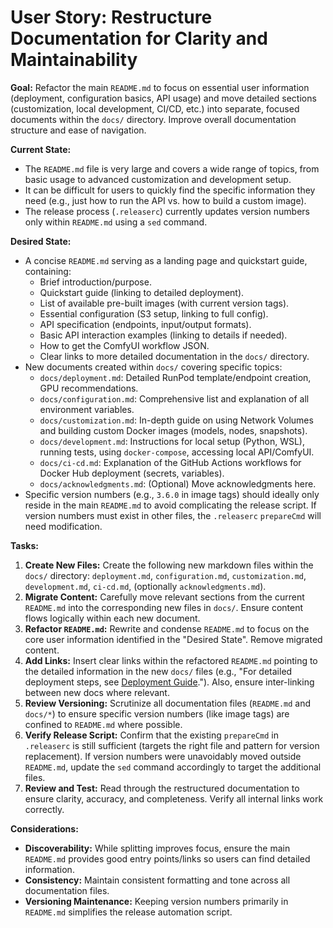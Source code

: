 # User Story: Restructure Documentation for Clarity and Maintainability

**Goal:** Refactor the main `README.md` to focus on essential user information (deployment, configuration basics, API usage) and move detailed sections (customization, local development, CI/CD, etc.) into separate, focused documents within the `docs/` directory. Improve overall documentation structure and ease of navigation.

**Current State:**

- The `README.md` file is very large and covers a wide range of topics, from basic usage to advanced customization and development setup.
- It can be difficult for users to quickly find the specific information they need (e.g., just how to run the API vs. how to build a custom image).
- The release process (`.releaserc`) currently updates version numbers only within `README.md` using a `sed` command.

**Desired State:**

- A concise `README.md` serving as a landing page and quickstart guide, containing:
  - Brief introduction/purpose.
  - Quickstart guide (linking to detailed deployment).
  - List of available pre-built images (with current version tags).
  - Essential configuration (S3 setup, linking to full config).
  - API specification (endpoints, input/output formats).
  - Basic API interaction examples (linking to details if needed).
  - How to get the ComfyUI workflow JSON.
  - Clear links to more detailed documentation in the `docs/` directory.
- New documents created within `docs/` covering specific topics:
  - `docs/deployment.md`: Detailed RunPod template/endpoint creation, GPU recommendations.
  - `docs/configuration.md`: Comprehensive list and explanation of all environment variables.
  - `docs/customization.md`: In-depth guide on using Network Volumes and building custom Docker images (models, nodes, snapshots).
  - `docs/development.md`: Instructions for local setup (Python, WSL), running tests, using `docker-compose`, accessing local API/ComfyUI.
  - `docs/ci-cd.md`: Explanation of the GitHub Actions workflows for Docker Hub deployment (secrets, variables).
  - `docs/acknowledgments.md`: (Optional) Move acknowledgments here.
- Specific version numbers (e.g., `3.6.0` in image tags) should ideally only reside in the main `README.md` to avoid complicating the release script. If version numbers must exist in other files, the `.releaserc` `prepareCmd` will need modification.

**Tasks:**

1.  **Create New Files:** Create the following new markdown files within the `docs/` directory: `deployment.md`, `configuration.md`, `customization.md`, `development.md`, `ci-cd.md`, (optionally `acknowledgments.md`).
2.  **Migrate Content:** Carefully move relevant sections from the current `README.md` into the corresponding new files in `docs/`. Ensure content flows logically within each new document.
3.  **Refactor `README.md`:** Rewrite and condense `README.md` to focus on the core user information identified in the "Desired State". Remove migrated content.
4.  **Add Links:** Insert clear links within the refactored `README.md` pointing to the detailed information in the new `docs/` files (e.g., "For detailed deployment steps, see [Deployment Guide](docs/deployment.md)."). Also, ensure inter-linking between new docs where relevant.
5.  **Review Versioning:** Scrutinize all documentation files (`README.md` and `docs/*`) to ensure specific version numbers (like image tags) are confined to `README.md` where possible.
6.  **Verify Release Script:** Confirm that the existing `prepareCmd` in `.releaserc` is still sufficient (targets the right file and pattern for version replacement). If version numbers were unavoidably moved outside `README.md`, update the `sed` command accordingly to target the additional files.
7.  **Review and Test:** Read through the restructured documentation to ensure clarity, accuracy, and completeness. Verify all internal links work correctly.

**Considerations:**

- **Discoverability:** While splitting improves focus, ensure the main `README.md` provides good entry points/links so users can find detailed information.
- **Consistency:** Maintain consistent formatting and tone across all documentation files.
- **Versioning Maintenance:** Keeping version numbers primarily in `README.md` simplifies the release automation script.
